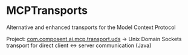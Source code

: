 # MCPTransports
Alternative and enhanced transports for the Model Context Protocol

Project:  [com.composent.ai.mcp.transport.uds]() -> Unix Domain Sockets transport for direct client <-> server communication (Java)
